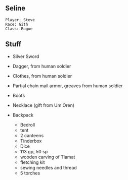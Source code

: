 
## Seline

    Player: Steve
    Race: Gith
    Class: Rogue

## Stuff

* Silver Sword
* Dagger, from human soldier
* Clothes, from human soldier
* Partial chain mail armor, greaves from human soldier
* Boots
* Necklace (gift from Um Oren)

* Backpack
    * Bedroll
    * tent
    * 2 canteens
    * Tinderbox
    * Dice
    * 113 gp, 50 sp
    * wooden carving of Tiamat
    * fletching kit
    * sewing needles and thread
    * 5 torches
